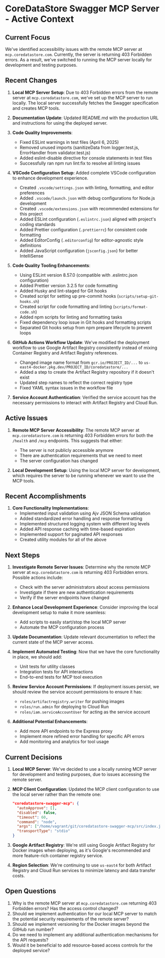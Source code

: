 # CoreDataStore Swagger MCP Server - Active Context

## Current Focus
We've identified accessibility issues with the remote MCP server at `mcp.coredatastore.com`. Currently, the server is returning 403 Forbidden errors. As a result, we've switched to running the MCP server locally for development and testing purposes.

## Recent Changes
1. **Local MCP Server Setup**: Due to 403 Forbidden errors from the remote server at `mcp.coredatastore.com`, we've set up the MCP server to run locally. The local server successfully fetches the Swagger specification and creates MCP tools.

2. **Documentation Update**: Updated README.md with the production URL and instructions for using the deployed server.

3. **Code Quality Improvements**:
   - Fixed ESLint warnings in test files (April 6, 2025)
   - Removed unused imports (sanitizeData from logger.test.js, ErrorHandler from validator.test.js)
   - Added eslint-disable directive for console statements in test files
   - Successfully ran npm run lint:fix to resolve all linting issues

4. **VSCode Configuration Setup**: Added complete VSCode configuration to enhance development experience.
   - Created `.vscode/settings.json` with linting, formatting, and editor preferences
   - Added `.vscode/launch.json` with debug configurations for Node.js development
   - Created `.vscode/extensions.json` with recommended extensions for this project
   - Added ESLint configuration (`.eslintrc.json`) aligned with project's coding standards
   - Added Prettier configuration (`.prettierrc`) for consistent code formatting
   - Added EditorConfig (`.editorconfig`) for editor-agnostic style definitions
   - Added JavaScript configuration (`jsconfig.json`) for better IntelliSense

5. **Code Quality Tooling Enhancements**:
   - Using ESLint version 8.57.0 (compatible with .eslintrc.json configuration)
   - Added Prettier version 3.2.5 for code formatting
   - Added Husky and lint-staged for Git hooks
   - Created script for setting up pre-commit hooks (`scripts/setup-git-hooks.sh`)
   - Created script for code formatting and linting (`scripts/format-code.sh`)
   - Added npm scripts for linting and formatting tasks
   - Fixed dependency loop issue in Git hooks and formatting scripts
   - Separated Git hooks setup from npm prepare lifecycle to prevent loops

2. **GitHub Actions Workflow Update**: We've modified the deployment workflow to use Google Artifact Registry consistently instead of mixing Container Registry and Artifact Registry references.
   - Changed image name format from `gcr.io/PROJECT_ID/...` to `us-east4-docker.pkg.dev/PROJECT_ID/coredatastore/...`
   - Added a step to create the Artifact Registry repository if it doesn't exist
   - Updated step names to reflect the correct registry type
   - Fixed YAML syntax issues in the workflow file

3. **Service Account Authentication**: Verified the service account has the necessary permissions to interact with Artifact Registry and Cloud Run.

## Active Issues
1. **Remote MCP Server Accessibility**: The remote MCP server at `mcp.coredatastore.com` is returning 403 Forbidden errors for both the `/health` and `/mcp` endpoints. This suggests that either:
   - The server is not publicly accessible anymore
   - There are authentication requirements that we need to meet
   - The server configuration has changed

2. **Local Development Setup**: Using the local MCP server for development, which requires the server to be running whenever we want to use the MCP tools.

## Recent Accomplishments

1. **Core Functionality Implementations**:
   - Implemented input validation using Ajv JSON Schema validation
   - Added standardized error handling and response formatting
   - Implemented structured logging system with different log levels
   - Added API response caching with time-based expiration
   - Implemented support for paginated API responses
   - Created utility modules for all of the above

## Next Steps
1. **Investigate Remote Server Issues**: Determine why the remote MCP server at `mcp.coredatastore.com` is returning 403 Forbidden errors. Possible actions include:
   - Check with the server administrators about access permissions
   - Investigate if there are new authentication requirements
   - Verify if the server endpoints have changed

2. **Enhance Local Development Experience**: Consider improving the local development setup to make it more seamless:
   - Add scripts to easily start/stop the local MCP server
   - Automate the MCP configuration process

3. **Update Documentation**: Update relevant documentation to reflect the current state of the MCP server access.

4. **Implement Automated Testing**: Now that we have the core functionality in place, we should add:
   - Unit tests for utility classes
   - Integration tests for API interactions
   - End-to-end tests for MCP tool execution

5. **Review Service Account Permissions**: If deployment issues persist, we should review the service account permissions to ensure it has:
   - `roles/artifactregistry.writer` for pushing images
   - `roles/run.admin` for deploying to Cloud Run
   - `roles/iam.serviceAccountUser` for acting as the service account

6. **Additional Potential Enhancements**:
   - Add more API endpoints to the Express proxy
   - Implement more refined error handling for specific API errors
   - Add monitoring and analytics for tool usage

## Current Decisions
1. **Local MCP Server**: We've decided to use a locally running MCP server for development and testing purposes, due to issues accessing the remote server.

2. **MCP Client Configuration**: Updated the MCP client configuration to use the local server rather than the remote one:
   ```json
   "coredatastore-swagger-mcp": {
     "autoApprove": [],
     "disabled": false,
     "timeout": 60,
     "command": "node",
     "args": ["/home/vagrant/git/coredatastore-swagger-mcp/src/index.js"],
     "transportType": "stdio"
   }
   ```

3. **Google Artifact Registry**: We're still using Google Artifact Registry for Docker images when deploying, as it's Google's recommended and more feature-rich container registry service.

4. **Region Selection**: We're continuing to use `us-east4` for both Artifact Registry and Cloud Run services to minimize latency and data transfer costs.

## Open Questions
1. Why is the remote MCP server at `mcp.coredatastore.com` returning 403 Forbidden errors? Has the access control changed?
2. Should we implement authentication for our local MCP server to match the potential security requirements of the remote server?
3. Should we implement versioning for the Docker images beyond the GitHub run number?
4. Do we need to implement any additional authentication mechanisms for the API requests?
5. Would it be beneficial to add resource-based access controls for the deployed service?
